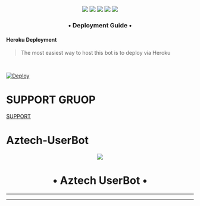 <p align="center">
    <a href="https://github.com/AztechNetwork/AztechUB"> <img src="https://img.shields.io/github/repo-size/AztechNetwork/AztechUB?color=orange&logo=github&logoColor=green&style=for-the-badge" /></a>
    <a href="https://github.com/AztechNetwork/AztechUB/commits/AztechNetwork"> <img src="https://img.shields.io/github/last-commit/AztechNetwork/AztechUB?color=brown&logo=github&logoColor=green&style=for-the-badge" /></a>
    <a href="https://github.com/AztechNetwork/AztechUB/issues"> <img src="https://img.shields.io/github/issues/AztechNetwork/AztechUB?color=blueviolet&logo=github&logoColor=green&style=for-the-badge" /></a>
    <a href="https://github.com/AztechNetwork/AztechUB/network/members"> <img src="https://img.shields.io/github/forks/AztechNetwork/AztechUB?color=red&logo=github&logoColor=green&style=for-the-badge" /></a>  
    <a href="https://pypi.org/project/pyrogram/"> <img src="https://img.shields.io/pypi/v/pyrogram?color=yellow&label=PYROGRAM&logo=python&logoColor=green&style=for-the-badge" /></a>
</p>


<h3 align="center"> • Deployment Guide  • </h3>

<h4> Heroku Deployment </h4>

> The most easiest way to host this bot is to deploy via Heroku 
<br>

[![Deploy](https://www.herokucdn.com/deploy/button.svg)](https://heroku.com/deploy?template=https://github.com/AztechNetwork/AztechUB)

# SUPPORT GRUOP
[SUPPORT](telegram.dog/AztechSupport)


# Aztech-UserBot

<p align="center">
  <img src="https://telegra.ph//file/604aa6005ac606b56ce88.jpg">
</p>
<h1 align="center">
  <b>• Aztech UserBot •</b>
</h1>

----

----
